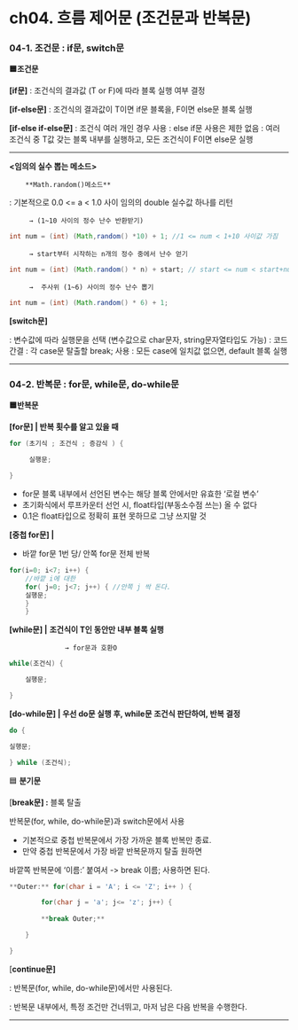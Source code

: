 # **ch04. 흐름 제어문 (조건문과 반복문)**

### **04-1. 조건문 : if문, switch문**

**🟦조건문**

**[if문]**
: 조건식의 결과값 (T or F)에 따라 블록 실행 여부 결정

**[if-else문]**
: 조건식의 결과값이 T이면 if문 블록을, F이면 else문 블록 실행

**[if-else if-else문]**
: 조건식 여러 개인 경우 사용
: else if문 사용은 제한 없음
: 여러 조건식 중 T값 갖는 블록 내부를 실행하고, 모든 조건식이 F이면 else문 실행

---

**<임의의 실수 뽑는 메소드>**

        **Math.random()메소드**

: 기본적으로 0.0 <= a < 1.0 사이 임의의 double 실수값 하나를 리턴

         → (1~10 사이의 정수 난수 반환받기)

```java
int num = (int) (Math,random() *10) + 1; //1 <= num < 1+10 사이값 가짐
```

         → start부터 시작하는 n개의 정수 중에서 난수 얻기

```java
int num = (int) (Math.random() * n) + start; // start <= num < start+num 사이값
```

         →  주사위 (1~6) 사이의 정수 난수 뽑기

```java
int num = (int) (Math.random() * 6) + 1;
```

**[switch문]**

: 변수값에 따라 실행문을 선택 (변수값으로 char문자, string문자열타입도 가능)
: 코드 간결
: 각 case문 탈출할 break; 사용
: 모든 case에 일치값 없으면, default 블록 실행

---

### **04-2. 반복문 : for문, while문, do-while문**

**🟦반복문**

**[for문] |  반복 횟수를 알고 있을 때**

```java
for (초기식 ; 조건식 ; 증감식 ) {

     실행문;

}
```

- for문 블록 내부에서 선언된 변수는 해당 블록 안에서만 유효한 ‘로컬 변수’
- 초기화식에서 루프카운터 선언 시, float타입(부동소수점 쓰는) 올 수 없다
- 0.1은 float타입으로 정확히 표현 못하므로 그냥 쓰지말 것

**[중첩 for문] |** 

- 바깥 for문 1번 당/ 안쪽 for문 전체 반복

```java
for(i=0; i<7; i++) {
	//바깥 i에 대한  
	for( j=0; j<7; j++) { //안쪽 j 싹 돈다.
	실행문;
	}
    }
```

**[while문] |** **조건식이 T인 동안만 내부 블록 실행**

                  → for문과 호환O

```java
while(조건식) {

    실행문;

}
```

**[do-while문]  | 우선 do문 실행 후, while문 조건식 판단하여, 반복 결정**

```java
do {

실행문;

} while (조건식);
```

🟦 **분기문**

[**break문] :** 블록 탈출

반복문(for, while, do-while문)과 switch문에서 사용

- 기본적으로 중첩 반복문에서 가장 가까운 블록 반복만 종료.
- 만약 중첩 반복문에서 가장 바깥 반복문까지 탈출 원하면

바깥쪽 반복문에 ‘이름:’ 붙여서 -> break 이름; 사용하면 된다.

```java
**Outer:** for(char i = 'A'; i <= 'Z'; i++ ) {

		for(char j = 'a'; j<= 'z'; j++) {
		
		**break Outer;**

	}

}
```

[**continue문]**

: 반복문(for, while, do-while문)에서만 사용된다.

: 반복문 내부에서, 특정 조건만 건너뛰고, 마저 남은 다음 반복을 수행한다.

---